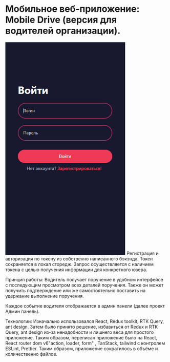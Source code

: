 # Мобильное веб-приложение: Mobile Drive (версия для водителей организации).

![Image alt](https://github.com/Yasuoqp/Mobile-Drive-app/blob/main/imgReadme/sign-in.png)
Регистрация и авторизация по токену из собственно написанного бэкэнда.
Токен сохраняется в локал сторедж.
Запрос осуществляется с наличием  токена с целью получения информации для конкретного юзера.

Принцип работы:
Водитель получает поручение в удобном интерфейсе с последующим просмотром всех деталей поручения.
Также он может получить подтверждение или же самостоятельно поставить на удержание выполнение поручения.

Каждое событие водителя отображается в админ панели (далее проект Админ панель).


Технологии:
Изначально использовался React, Redux toolkit, RTK Query, ant design.
Затем было принято решение, избавиться от Redux и RTK Query, ant design из-за ненадобности и лишнего веса для простого приложение. Таким образом, переписан приложение было на React, React router dom v6"action, loader, form" , TanStack, tailwind с контролем ESLint, Prettier.
Таким образом, приложение сократилось в объёме и количественно файлов.
